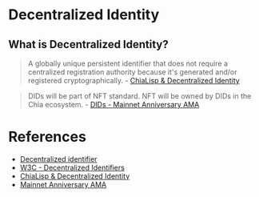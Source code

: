 # Decentralized Identity

## What is Decentralized Identity?
> A globally unique persistent identifier that does not require a centralized registration authority because it's generated and/or registered cryptographically. - [ChiaLisp & Decentralized Identity](https://www.youtube.com/watch?v=zAG9KeMTZw8&t=86s)

> DIDs will be part of NFT standard. NFT will be owned by DIDs in the Chia ecosystem. - [DIDs - Mainnet Anniversary AMA](https://youtu.be/8tXkrMs1flg?t=3110)

# References
- [Decentralized identifier](https://en.wikipedia.org/wiki/Decentralized_identifier)
- [W3C - Decentralized Identifiers](https://www.w3.org/TR/did-core/)
- [ChiaLisp & Decentralized Identity](https://www.youtube.com/watch?v=zAG9KeMTZw8)
- [Mainnet Anniversary AMA](https://youtu.be/8tXkrMs1flg?t=3110)